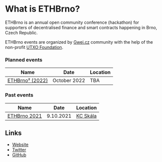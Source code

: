 # What is ETHBrno?

ETHBrno is an annual open community conference (hackathon) for supporters of decentralised finance and smart contracts happening in Brno, Czech Republic.

ETHBrno events are organized by [Gwei.cz](https://gwei.cz) community with the help of the non-profit [UTXO Foundation](https://utxo.foundation).

### Planned events

| Name                            | Date         | Location |
| ------------------------------- | ------------ | -------- |
| [ETHBrno² (2022)](events/2022/) | October 2022 | TBA      |

### Past events

| Name                         | Date      | Location                              |
| ---------------------------- | --------- | ------------------------------------- |
| [ETHBrno 2021](events/2021/) | 9.10.2021 | [KC Skála](events/2021/misto-konani/) |

## Links

* [Website](https://ethbrno.cz/)
* [Twitter](https://twitter.com/ethbrno)
* [GitHub](https://github.com/gweicz/ethbrno)
